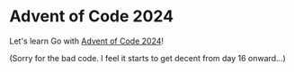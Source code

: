 # Advent of Code 2024

Let's learn Go with [Advent of Code 2024](https://adventofcode.com/2024)!

(Sorry for the bad code. I feel it starts to get decent from day 16 onward...)


